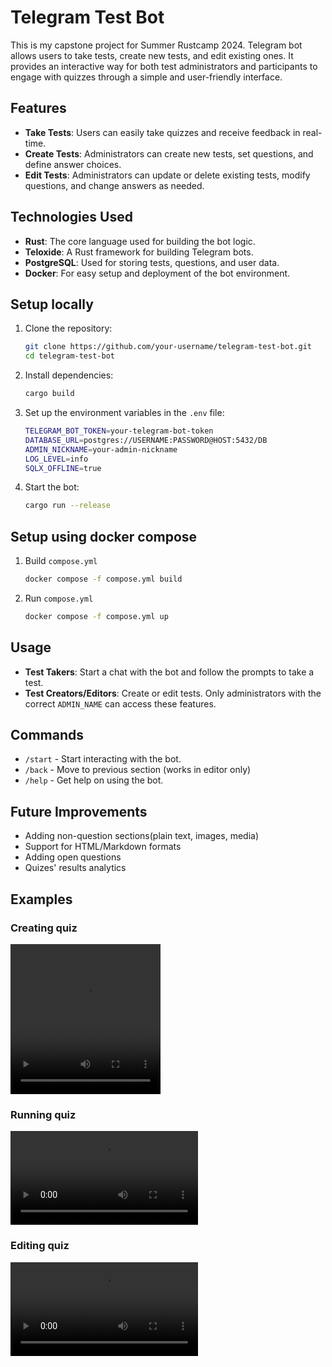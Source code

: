# Telegram Test Bot

This is my capstone project for Summer Rustcamp 2024. Telegram bot allows users to take tests, create new tests, and edit existing ones. It provides an interactive way for both test administrators and participants to engage with quizzes through a simple and user-friendly interface.

## Features

- **Take Tests**: Users can easily take quizzes and receive feedback in real-time.
- **Create Tests**: Administrators can create new tests, set questions, and define answer choices.
- **Edit Tests**: Administrators can update or delete existing tests, modify questions, and change answers as needed.

## Technologies Used

- **Rust**: The core language used for building the bot logic.
- **Teloxide**: A Rust framework for building Telegram bots.
- **PostgreSQL**: Used for storing tests, questions, and user data.
- **Docker**: For easy setup and deployment of the bot environment.

## Setup locally

1. Clone the repository:
    ```bash
    git clone https://github.com/your-username/telegram-test-bot.git
    cd telegram-test-bot
    ```

2. Install dependencies:
    ```bash
    cargo build
    ```

3. Set up the environment variables in the `.env` file:
    ```bash
    TELEGRAM_BOT_TOKEN=your-telegram-bot-token
    DATABASE_URL=postgres://USERNAME:PASSWORD@HOST:5432/DB
    ADMIN_NICKNAME=your-admin-nickname
    LOG_LEVEL=info
    SQLX_OFFLINE=true
    ```

4. Start the bot:
    ```bash
    cargo run --release
    ```

## Setup using docker compose

1. Build `compose.yml`
   ```bash
   docker compose -f compose.yml build
   ```

2. Run `compose.yml`
   ```bash
   docker compose -f compose.yml up
   ```
## Usage

- **Test Takers**: Start a chat with the bot and follow the prompts to take a test.
- **Test Creators/Editors**: Create or edit tests. Only administrators with the correct `ADMIN_NAME` can access these features.

## Commands

- `/start` - Start interacting with the bot.
- `/back` - Move to previous section (works in editor only)
- `/help` - Get help on using the bot.

## Future Improvements
- Adding non-question sections(plain text, images, media)
- Support for HTML/Markdown formats
- Adding open questions
- Quizes' results analytics

## Examples
### Creating quiz
<video src="media/creating-quiz.mp4" width="240px" height="240px" controls></video>
### Running quiz
<video src="media/running-quiz.mp4" controls></video>
### Editing quiz
<video src="media/editing_quiz.mp4" controls></video>
